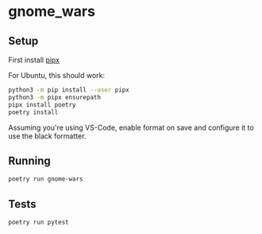 # gnome_wars

## Setup
First install [pipx](https://github.com/pypa/pipx#install-pipx)

For Ubuntu, this should work:

```bash
python3 -m pip install --user pipx
python3 -m pipx ensurepath
pipx install poetry
poetry install
```

Assuming you're using VS-Code, enable format on save and configure it to use
the black formatter.

## Running
```bash
poetry run gnome-wars
```

## Tests
```bash
poetry run pytest
```
